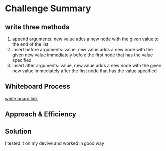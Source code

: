 # Challenge Summary
## write three methods 
1. append
arguments: new value
adds a new node with the given value to the end of the list
2. insert before
arguments: value, new value
adds a new node with the given new value immediately before the first node that has the value specified
3. insert after
arguments: value, new value
adds a new node with the given new value immediately after the first node that has the value specified

## Whiteboard Process
[white board link ](https://miro.com/app/board/uXjVOsW2Uew=/?share_link_id=337078991241)

## Approach & Efficiency
<!-- What approach did you take? Why? What is the Big O space/time for this approach? -->

## Solution
I tested it on my devive and worked in good way 

